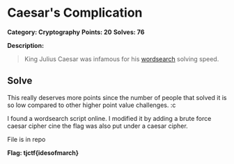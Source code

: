 # Caesar's Complication

**Category: Cryptography** **Points: 20** **Solves: 76**

**Description:**

> King Julius Caesar was infamous for his [wordsearch](https://static.tjctf.org/735e2c6249eafe7f70c396fe4e808c1ce4a3c073238b66286fa0d59a6fd4b88c_puzzle) solving speed.

## Solve

This really deserves more points since the number of people that solved it is so low compared to other higher point value challenges. :c

I found a wordsearch script online. I modified it by adding a brute force caesar cipher cine the flag was also put under a caesar cipher.

File is in repo

**Flag: tjctf{idesofmarch}**
